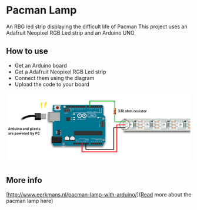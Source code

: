 # Pacman Lamp
An RBG led strip displaying the difficult life of Pacman
This project uses an Adafruit Neopixel RGB Led strip and an Arduino UNO

## How to use
- Get an Arduino board
- Get a Adafruit Neopixel RGB Led strip
- Connect them using the diagram
- Upload the code to your board

![Pacman lamp diagram](/pacmanlamp_diagram.png?raw=true "Pacman lamp diagram")

## More info
[http://www.eerkmans.nl/pacman-lamp-with-arduino/](Read more about the pacman lamp here)
